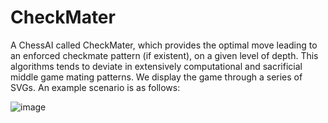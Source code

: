 # CheckMater

A ChessAI called CheckMater, which provides the optimal move leading to an enforced checkmate pattern (if existent), on a given level of depth. This algorithms tends to deviate in extensively computational and sacrificial middle game mating patterns.
We display the game through a series of SVGs. An example scenario is as follows:

![image](https://github.com/rushitgit/CheckMate/assets/95172033/0a802950-ecde-4bbf-909b-529c82b11b56)
